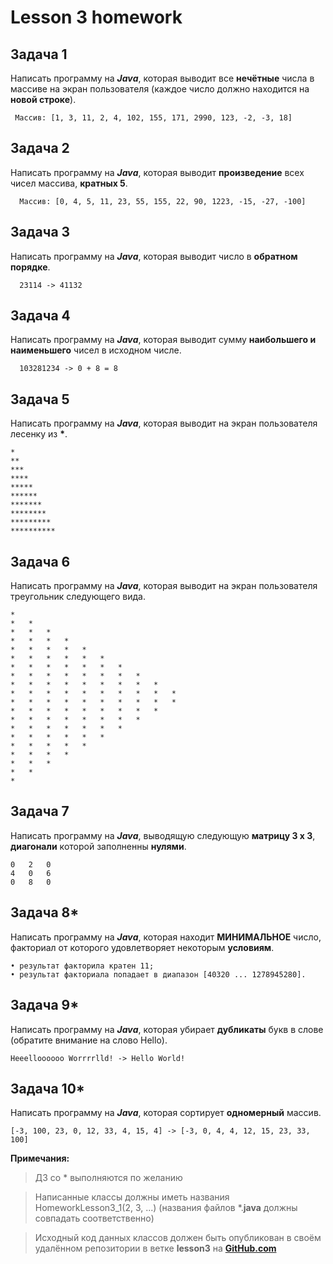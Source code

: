 # Lesson 3 homework

## Задача 1

Написать программу на **_Javа_**, которая выводит все **нечётные** числа в массиве на экран пользователя (каждое число
должно находится на **новой строке**).

``` 
 Массив: [1, 3, 11, 2, 4, 102, 155, 171, 2990, 123, -2, -3, 18]
```

## Задача 2

Написать программу на **_Javа_**, которая выводит **произведение** всех чисел массива, **кратных 5**.

``` 
  Массив: [0, 4, 5, 11, 23, 55, 155, 22, 90, 1223, -15, -27, -100]
```

## Задача 3

Написать программу на **_Javа_**, которая выводит число в **обратном порядке**.

``` 
  23114 -> 41132
```

## Задача 4

Написать программу на **_Javа_**, которая выводит сумму **наибольшего и наименьшего** чисел в исходном числе.

``` 
  103281234 -> 0 + 8 = 8
```

## Задача 5

Написать программу на **_Javа_**, которая выводит на экран пользователя лесенку из __*__.

``` 
*
**
***
****
*****
******
*******
********
*********
**********
```

## Задача 6

Написать программу на **_Javа_**, которая выводит на экран пользователя треугольник следующего вида.

``` 
*
*	*
*	*	*
*	*	*	*
*	*	*	*	*
*	*	*	*	*	*
*	*	*	*	*	*	*
*	*	*	*	*	*	*	*
*	*	*	*	*	*	*	*	*
*	*	*	*	*	*	*	*	*	*
*	*	*	*	*	*	*	*	*	*	
*	*	*	*	*	*	*	*	*	
*	*	*	*	*	*	*	*	
*	*	*	*	*	*	*	
*	*	*	*	*	*	
*	*	*	*	*	
*	*	*	*	
*	*	*	
*	*	
*
```

## Задача 7

Написать программу на **_Javа_**, выводящую следующую **матрицу 3 x 3**, **диагонали** которой заполненны **нулями**.

```
0	2	0
4	0	6
0	8	0 
```

## Задача 8*

Написать программу на **_Javа_**, которая находит **МИНИМАЛЬНОЕ** число, факториал от которого удовлетворяет некоторым
**условиям**.

```
• результат факторила кратен 11;
• результат факториала попадает в диапазон [40320 ... 1278945280]. 
```

## Задача 9*

Написать программу на **_Javа_**, которая убирает **дубликаты** букв в слове (обратите внимание на слово Hello).

``` 
Heeelloooooo Worrrrlld! -> Hello World!
```

## Задача 10*

Написать программу на **_Javа_**, которая сортирует **одномерный** массив.

``` 
[-3, 100, 23, 0, 12, 33, 4, 15, 4] -> [-3, 0, 4, 4, 12, 15, 23, 33, 100]
```

**Примечания:**

> ДЗ со * выполняются по желанию

> Написанные классы должны иметь названия HomeworkLesson3_1(2, 3, ...) (названия файлов *.__java__ должны совпадать соответственно)

> Исходный код данных классов должен быть опубликован в своём удалённом репозитории в ветке __lesson3__ на [__GitHub.com__](https://github.com)

 
